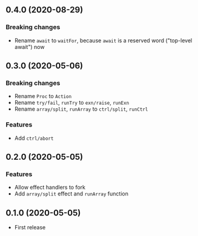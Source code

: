 ## 0.4.0 (2020-08-29)
### Breaking changes
- Rename `await` to `waitFor`, because `await` is a reserved word ("top-level await") now

## 0.3.0 (2020-05-06)
### Breaking changes
- Rename `Proc` to `Action`
- Rename `try/fail`, `runTry` to `exn/raise`, `runExn`
- Rename `array/split`, `runArray` to `ctrl/split`, `runCtrl`

### Features
- Add `ctrl/abort`

## 0.2.0 (2020-05-05)
### Features
- Allow effect handlers to fork
- Add `array/split` effect and `runArray` function

## 0.1.0 (2020-05-05)
- First release
